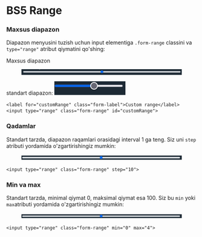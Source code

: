 # BS5 Range

### Maxsus diapazon

Diapazon menyusini tuzish uchun input elementiga `.form-range` classini va `type="range"` atribut qiymatini qo'shing:

Maxsus diapazon

<figure><img src="../../.gitbook/assets/image (662).png" alt=""><figcaption></figcaption></figure>

standart diapazon: ![](<../../.gitbook/assets/image (669).png>)

```
<label for="customRange" class="form-label">Custom range</label>
<input type="range" class="form-range" id="customRange">
```

### Qadamlar

Standart tarzda, diapazon raqamlari orasidagi interval 1 ga teng. Siz uni `step` atributi yordamida o'zgartirishingiz mumkin:

<figure><img src="../../.gitbook/assets/image (735).png" alt=""><figcaption></figcaption></figure>

```
<input type="range" class="form-range" step="10">
```

### Min va max

Standart tarzda, minimal qiymat 0, maksimal qiymat esa 100. Siz bu `min` yoki `max`atributi yordamida o'zgartirishingiz mumkin:

<figure><img src="../../.gitbook/assets/image (696).png" alt=""><figcaption></figcaption></figure>

```
<input type="range" class="form-range" min="0" max="4">
```
